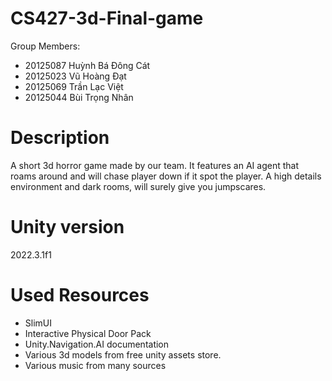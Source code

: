  # CS427-3d-Final-game
Group Members:  
- 20125087 Huỳnh Bá Đông Cát 	  
- 20125023 Vũ Hoàng Đạt 	       
- 20125069 Trần Lạc Việt 		    
- 20125044 Bùi Trọng Nhân        

# Description
A short 3d horror game made by our team. It features an AI agent that roams around and will chase player down if it spot the player. A high details environment and dark rooms, will surely give you jumpscares.

# Unity version
2022.3.1f1

# Used Resources
- SlimUI
- Interactive Physical Door Pack
- Unity.Navigation.AI documentation
- Various 3d models from free unity assets store.
- Various music from many sources





